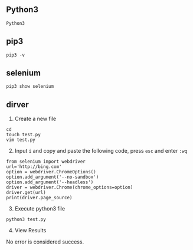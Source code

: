 ## Python3

`Python3`

## pip3

`pip3 -v`

## selenium 

`pip3 show selenium`

## dirver

1. Create a new file

```
cd
touch test.py
vim test.py
```

2. Input `i` and copy and paste the following code, press `esc` and enter `:wq`

```
from selenium import webdriver
url='http://bing.com'
option = webdriver.ChromeOptions()
option.add_argument('--no-sandbox')
option.add_argument('--headless')
driver = webdriver.Chrome(chrome_options=option)
driver.get(url)
print(driver.page_source)
```

3. Execute python3 file

```
python3 test.py
```

4. View Results

No error is considered success.

